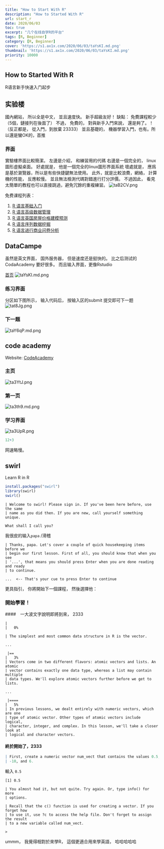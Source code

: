 ```yaml
---
title: "How to Start With R"
description: "How to Started With R"
url: start_r
date: 2020/06/03
toc: true
excerpt: "几个在线自学R的平台"
tags: [R, Beginner]
category: [R, Beginner]
cover: 'https://s1.ax1x.com/2020/06/03/taYsKI.md.png'
thumbnail: 'https://s1.ax1x.com/2020/06/03/taYsKI.md.png'
priority: 10000
---
```

## How to Started With R
R语言新手快速入门起步

## 实验楼

國內網站， 所以全是中文， 並且速度快。 新手超級友好！
缺點： 免費課程較少（5個，鏈接列在後面了）
不過， 免費的， 對與新手入門來說， 還是夠了。！（反正都是， 從入門，到放棄 23333）
並且基礎的， 機器學習入門，也有。所以還是蠻OK的，首推

### 界面

實驗樓界面比較簡潔。
左邊是介紹， 和練習用的代碼
右邊是一個完全的， linux 圖形虛擬桌面。
好處就是， 他是一個完全的linux圖形界面系統
壞處就是， 應爲是基於瀏覽器，所以是有些快捷鍵無法使用。
此外，就是比較浪費，網絡， 計算機的性能， 反應較慢。
並且無法檢測代碼對錯進行打分評價。
不過因此， 看見太簡單的教程也可以直接跳過，避免冗餘的重複練習。
![taB2CV.png](https://s1.ax1x.com/2020/06/03/taB2CV.png)

免费课程列表：
1. [R 语言基础入门](https://www.shiyanlou.com/courses/855)
2. [R 语言高级数据管理](https://www.shiyanlou.com/courses/867)
3. [R 语言英国房屋价格建模预测](https://www.shiyanlou.com/courses/882)
4. [R 语言序列数据挖掘](https://www.shiyanlou.com/courses/887)
5. [R 语言进行商业问卷分析](https://www.shiyanlou.com/courses/873)

## DataCampe

虽然是英文界面， 国外服务器， 但是速度还是挺快的。 比之后测试的 CodaAcademy 要好很多。 而且输入界面，更像Rstudio


[首页](https://campus.datacamp.com/)
![taYsKI.md.png](https://s1.ax1x.com/2020/06/03/taYsKI.md.png)

### 练习界面
分区如下图所示， 输入代码后， 按输入区的submit 提交即可下一题
![tat8Jg.png](https://s1.ax1x.com/2020/06/03/tat8Jg.png)

### 下一题
![taY6qP.md.png](https://s1.ax1x.com/2020/06/03/taY6qP.md.png)

## code academy
Website: [CodeAcademy](https://www.codecademy.com/courses/learn-r)
### 主页
![ta3YtJ.png](https://s1.ax1x.com/2020/06/03/ta3YtJ.png)

### 第一页
![ta3th9.md.png](https://s1.ax1x.com/2020/06/03/ta3th9.md.png)
### 学习界面
![ta3UpR.png](https://s1.ax1x.com/2020/06/03/ta3UpR.png)

```r
12+3
```

网速略慢。

## swirl
Learn R in R

```r
install.packages("swirl")
library(swirl)
swirl()
```
```
| Welcome to swirl! Please sign in. If you've been here before, use the same
| name as you did then. If you are new, call yourself something unique.

What shall I call you?
```
我很皮的输入`papa` /滑稽
```
| Thanks, papa. Let's cover a couple of quick housekeeping items before we
| begin our first lesson. First of all, you should know that when you see
| '...', that means you should press Enter when you are done reading and ready
| to continue.

...  <-- That's your cue to press Enter to continue
```

更具指引， 你將開始下一個課程， 然後選擇他：
### 開始學習！
####　一大波文字說明即將到來， 2333
```
|                                                                      |   0%

| The simplest and most common data structure in R is the vector.

...

 |==                                                                    |   3%
| Vectors come in two different flavors: atomic vectors and lists. An atomic
| vector contains exactly one data type, whereas a list may contain multiple
| data types. We'll explore atomic vectors further before we get to lists.

...

 |====                                                                  |   5%
| In previous lessons, we dealt entirely with numeric vectors, which are one
| type of atomic vector. Other types of atomic vectors include logical,
| character, integer, and complex. In this lesson, we'll take a closer look at
| logical and character vectors.
```
#### 終於開始了，2333
```R
| First, create a numeric vector num_vect that contains the values 0.5, 55,
| -10, and 6.
```
輸入 `0.5`
```
[1] 0.5

| You almost had it, but not quite. Try again. Or, type info() for more
| options.

| Recall that the c() function is used for creating a vector. If you forget how
| to use it, use ?c to access the help file. Don't forget to assign the result
| to a new variable called num_vect.

>
```

ummm， 我覺得相對於來學R， 這個更適合用來學英語， 哈哈哈哈哈
